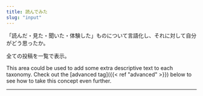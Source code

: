 ```yaml
---
title: 読んでみた
slug: "input"
---
```


「読んだ・見た・聞いた・体験した」ものについて言語化し、それに対して自分がどう思ったか。

全ての投稿を一覧で表示。

This area could be used to add some extra descriptive text to each taxonomy. Check out the [advanced tag]({{< ref "advanced" >}}) below to see how to take this concept even further.

---
